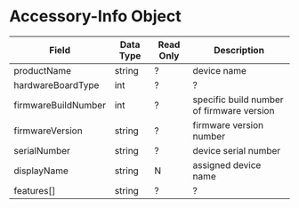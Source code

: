 # Accessory-Info Object

| Field               | Data Type | Read Only | Description                               |
| ------------------- | --------- | --------- | ------------------------------------------|
| productName         | string    | ?         | device name                               |
| hardwareBoardType   | int       | ?         | ?                                         |
| firmwareBuildNumber | int       | ?         | specific build number of firmware version |
| firmwareVersion     | string    | ?         | firmware version number                   |
| serialNumber        | string    | ?         | device serial number                      |
| displayName         | string    | N         | assigned device name                      |
| features[]          | string    | ?         | ?                                         |
